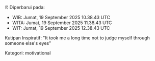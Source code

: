 ⏰ Diperbarui pada:
- WIB: Jumat, 19 September 2025 10.38.43 UTC
- WITA: Jumat, 19 September 2025 11.38.43 UTC
- WIT: Jumat, 19 September 2025 12.38.43 UTC

Kutipan Inspiratif:
"It took me a long time not to judge myself through someone else's eyes"


Kategori: motivational

